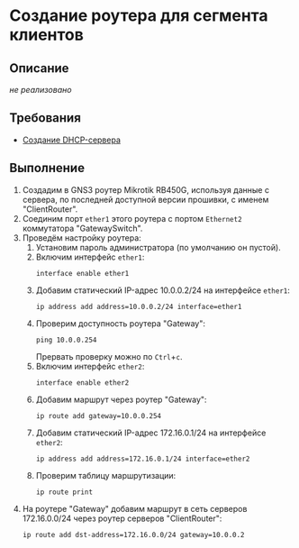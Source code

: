 # Создание роутера для сегмента клиентов

## Описание
*не реализовано*

## Требования
* [Создание DHCP-сервера](dhcp.md)

## Выполнение
1. Создадим в GNS3 роутер Mikrotik RB450G, используя данные с сервера, по последней доступной версии прошивки, с именем "ClientRouter".
2. Соединим порт `ether1` этого роутера с портом `Ethernet2` коммутатора "GatewaySwitch".
3. Проведём настройку роутера:
	1) Установим пароль администратора (по умолчанию он пустой).
	2) Включим интерфейс `ether1`:
	    ```
	    interface enable ether1
	    ```
	3) Добавим статический IP-адрес 10.0.0.2/24 на интерфейсе `ether1`:
	    ```
	    ip address add address=10.0.0.2/24 interface=ether1
	    ```
	4) Проверим доступность роутера "Gateway":
	    ```
	    ping 10.0.0.254
	    ```
	    Прервать проверку можно по `Ctrl`+`c`.  
	5) Включим интерфейс `ether2`:
	    ```
	    interface enable ether2
	    ```
	6) Добавим маршрут через роутер "Gateway":
	    ```
	    ip route add gateway=10.0.0.254
	    ```
	7) Добавим статический IP-адрес 172.16.0.1/24 на интерфейсе `ether2`:
	    ```
	    ip address add address=172.16.0.1/24 interface=ether2
	    ```
	8) Проверим таблицу маршрутизации:
	    ```
	    ip route print
	    ```
4. На роутере "Gateway" добавим маршрут в сеть серверов 172.16.0.0/24 через роутер серверов "ClientRouter":
    ```
    ip route add dst-address=172.16.0.0/24 gateway=10.0.0.2
    ```